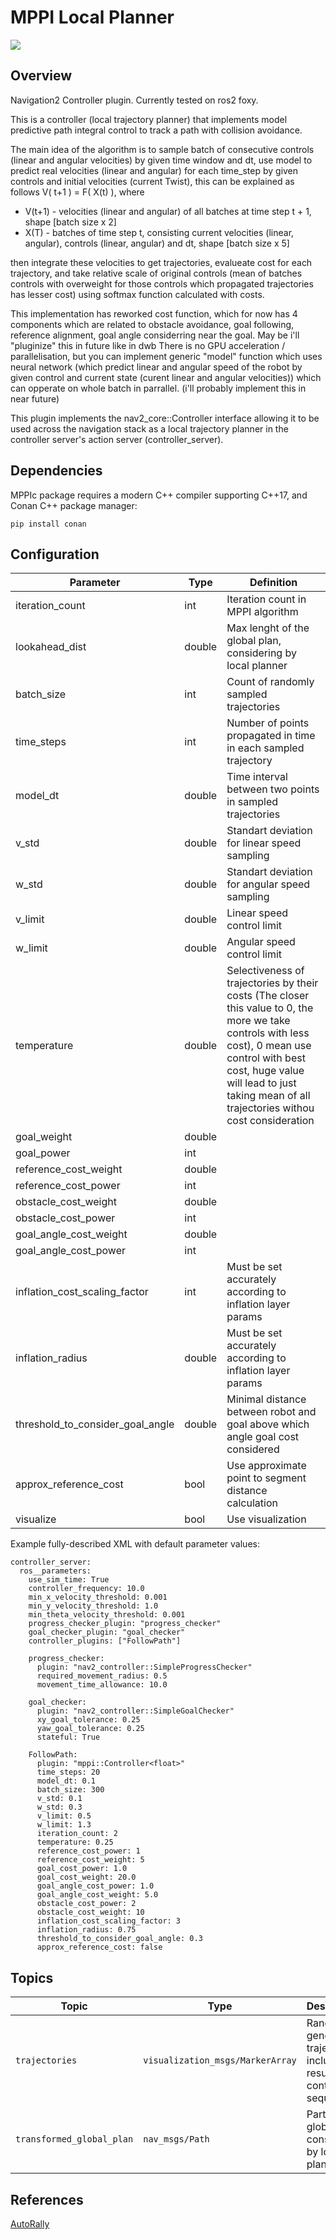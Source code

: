 # MPPI Local Planner 

![](./resources/demo.gif)

## Overview

Navigation2 Controller plugin. Currently tested on ros2 foxy.

This is a controller (local trajectory planner) that implements model predictive 
path integral control to track a path with collision avoidance. 

The main idea of the algorithm is to sample batch of consecutive controls (linear and angular velocities) by given time window and dt, 
use model to predict real velocities (linear and angular) for each time_step by given controls and initial velocities (current Twist),
this can be explained as follows V( t+1 ) = F( X(t) ), where 
  - V(t+1) - velocities (linear and angular) of all batches at time step t + 1, shape [batch size x 2]
  - X(T) - batches of time step t, consisting current velocities (linear, angular), controls (linear, angular) and dt, shape [batch size x 5]

then integrate these velocities to get trajectories, 
evalueate cost for each trajectory, and take relative scale of original controls
(mean of batches controls with overweight for those controls which propagated trajectories has lesser cost) 
using softmax function calculated with costs.

This implementation has reworked cost function, which for now has 4 components which are related to 
obstacle avoidance, goal following, reference alignment, goal angle considerring near the goal. May be i'll "pluginize" this in future like in dwb
There is no GPU acceleration / parallelisation, but you can implement generic "model" function which uses neural network 
(which predict linear and angular speed of the robot by given control and current state (curent linear and angular velocities))
which can opperate on whole batch in parrallel. (i'll probably implement this in near future)

This plugin implements the nav2_core::Controller interface allowing it to be used across the navigation stack as a local trajectory planner in the controller server's action server (controller_server).

## Dependencies 
MPPIc package requires a modern C++ compiler supporting C++17, and Conan C++ package manager:
```
pip install conan
```

## Configuration

 Parameter       | Type   | Definition                                                                                                   |
| ---------------                  | ------ | -----------------------------------------------------------------------------------------------------------                                                                                                                                    |
| iteration_count                  | int    | Iteration count in MPPI algorithm                                                                                                                                                                                                              |
| lookahead_dist                   | double | Max lenght of the global plan, considering by local planner                                                                                                                                                                                    |
| batch_size                       | int    | Count of randomly sampled trajectories                                                                                                                                                                                                         |
| time_steps                       | int    | Number of points propagated in time in each sampled trajectory                                                                                                                                                                                 |
| model_dt                         | double | Time interval between two points in sampled trajectories                                                                                                                                                                                       |
| v_std                            | double | Standart deviation for linear speed sampling                                                                                                                                                                                                   |
| w_std                            | double | Standart deviation for angular speed sampling                                                                                                                                                                                                  |
| v_limit                          | double | Linear speed control limit                                                                                                                                                                                                                     |
| w_limit                          | double | Angular speed control limit                                                                                                                                                                                                                    |
| temperature                      | double | Selectiveness of trajectories by their costs (The closer this value to 0, the more we take controls with less cost), 0 mean use control with best cost, huge value will lead to just taking mean of all trajectories withou cost consideration |
| goal_weight                      | double |                                                                                                                                                                                                                                                |
| goal_power                       | int    |                                                                                                                                                                                                                                                |
| reference_cost_weight            | double |                                                                                                                                                                                                                                                |
| reference_cost_power             | int    |                                                                                                                                                                                                                                                |
| obstacle_cost_weight             | double |                                                                                                                                                                                                                                                |
| obstacle_cost_power              | int    |                                                                                                                                                                                                                                                |
| goal_angle_cost_weight           | double |                                                                                                                                                                                                                                                |
| goal_angle_cost_power            | int    |                                                                                                                                                                                                                                                |
| inflation_cost_scaling_factor    | int    | Must be set accurately according to inflation layer params                                                                                                                                                                                     |
| inflation_radius                 | double | Must be set accurately according to inflation layer params                                                                                                                                                                                     |
| threshold_to_consider_goal_angle | double | Minimal distance between robot and goal above which angle goal cost considered                                                                                                                                                                 |
| approx_reference_cost            | bool   | Use approximate point to segment distance calculation                                                                                                                                                                                          |
| visualize                        | bool   | Use visualization                                                                                                                                                                                                                              |

Example fully-described XML with default parameter values:

```
controller_server:
  ros__parameters:
    use_sim_time: True
    controller_frequency: 10.0
    min_x_velocity_threshold: 0.001
    min_y_velocity_threshold: 1.0
    min_theta_velocity_threshold: 0.001
    progress_checker_plugin: "progress_checker"
    goal_checker_plugin: "goal_checker"
    controller_plugins: ["FollowPath"]

    progress_checker:
      plugin: "nav2_controller::SimpleProgressChecker"
      required_movement_radius: 0.5
      movement_time_allowance: 10.0

    goal_checker:
      plugin: "nav2_controller::SimpleGoalChecker"
      xy_goal_tolerance: 0.25
      yaw_goal_tolerance: 0.25
      stateful: True

    FollowPath:
      plugin: "mppi::Controller<float>"
      time_steps: 20
      model_dt: 0.1
      batch_size: 300
      v_std: 0.1
      w_std: 0.3
      v_limit: 0.5
      w_limit: 1.3
      iteration_count: 2
      temperature: 0.25
      reference_cost_power: 1
      reference_cost_weight: 5
      goal_cost_power: 1.0
      goal_cost_weight: 20.0
      goal_angle_cost_power: 1.0
      goal_angle_cost_weight: 5.0
      obstacle_cost_power: 2
      obstacle_cost_weight: 10
      inflation_cost_scaling_factor: 3
      inflation_radius: 0.75
      threshold_to_consider_goal_angle: 0.3
      approx_reference_cost: false
```

## Topics

| Topic                     | Type                             | Description                                                           |
|---------------------------|----------------------------------|-----------------------------------------------------------------------|
| `trajectories`            | `visualization_msgs/MarkerArray` | Randomly generated trajectories, including resulting control sequence |
| `transformed_global_plan` | `nav_msgs/Path`                  | Part of global plan considered by local planner                       |

## References
[AutoRally](https://github.com/AutoRally/autorally)
